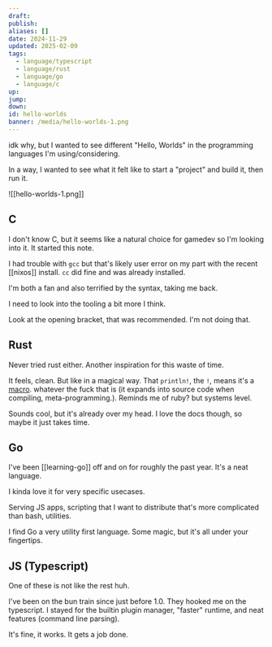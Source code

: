 ```yaml
---
draft: 
publish: 
aliases: []
date: 2024-11-29
updated: 2025-02-09
tags:
  - language/typescript
  - language/rust
  - language/go
  - language/c
up: 
jump: 
down: 
id: hello-worlds
banner: /media/hello-worlds-1.png
---
```


idk why, but I wanted to see different "Hello, Worlds" in the programming languages I'm using/considering.

In a way, I wanted to see what it felt like to start a "project" and build it, then run it.

![[hello-worlds-1.png]]

## C

I don't know C, but it seems like a natural choice for gamedev so I'm looking into it. It started this note.

I had trouble with `gcc` but that's likely user error on my part with the recent [[nixos]] install. `cc` did fine and was already installed.

I'm both a fan and also terrified by the syntax, taking me back.

I need to look into the tooling a bit more I think.

Look at the opening bracket, that was recommended. I'm not doing that.

## Rust

Never tried rust either. Another inspiration for this waste of time.

It feels, clean. But like in a magical way. That `println!`, the `!`, means it's a [macro](https://doc.rust-lang.org/book/ch19-06-macros.html). whatever the fuck that is (it expands into source code when compiling, meta-programming.). Reminds me of ruby? but systems level.

Sounds cool, but it's already over my head. I love the docs though, so maybe it just takes time.

## Go

I've been [[learning-go]] off and on for roughly the past year. It's a neat language.

I kinda love it for very specific usecases.

Serving JS apps, scripting that I want to distribute that's more complicated than bash, utilities.

I find Go a very utility first language. Some magic, but it's all under your fingertips.

## JS (Typescript)

One of these is not like the rest huh.

I've been on the bun train since just before 1.0. They hooked me on the typescript. I stayed for the builtin plugin manager, "faster" runtime, and neat features (command line parsing).

It's fine, it works. It gets a job done.
